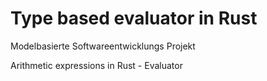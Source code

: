 # Type based evaluator in Rust
Modelbasierte Softwareentwicklungs Projekt

Arithmetic expressions in Rust - Evaluator
